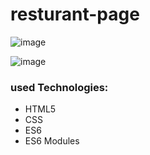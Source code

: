 # resturant-page

![image](https://github.com/bisky0-0/resturant-page/assets/88213094/0ace0a22-6ccb-404d-8031-a46631f29593)


![image](https://github.com/bisky0-0/resturant-page/assets/88213094/c5ab8178-4a81-4910-8fb6-e35d0b723b9c)


### used Technologies:
- HTML5
- CSS
- ES6
- ES6 Modules 
